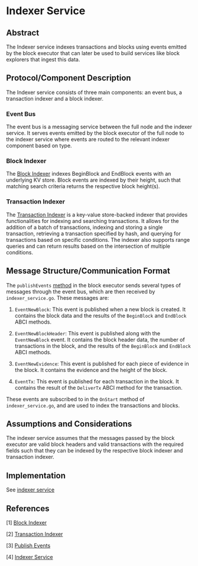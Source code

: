 # Indexer Service

## Abstract

The Indexer service indexes transactions and blocks using events emitted by the block executor that can later be used to build services like block explorers that ingest this data.

## Protocol/Component Description

The Indexer service consists of three main components: an event bus, a transaction indexer and a block indexer.

### Event Bus

The event bus is a messaging service between the full node and the indexer service. It serves events emitted by the block executor of the full node to the indexer service where events are routed to the relevant indexer component based on type.

### Block Indexer

The [Block Indexer][block_indexer] indexes BeginBlock and EndBlock events with an underlying KV store. Block events are indexed by their height, such that matching search criteria returns the respective block height(s).

### Transaction Indexer

The [Transaction Indexer][tx_indexer] is a key-value store-backed indexer that provides functionalities for indexing and searching transactions. It allows for the addition of a batch of transactions, indexing and storing a single transaction, retrieving a transaction specified by hash, and querying for transactions based on specific conditions. The indexer also supports range queries and can return results based on the intersection of multiple conditions.

## Message Structure/Communication Format

The `publishEvents` [method][publish_events_method] in the block executor sends several types of messages through the event bus, which are then received by `indexer_service.go`. These messages are:

1. `EventNewBlock`: This event is published when a new block is created. It contains the block data and the results of the `BeginBlock` and `EndBlock` ABCI methods.

2. `EventNewBlockHeader`: This event is published along with the `EventNewBlock` event. It contains the block header data, the number of transactions in the block, and the results of the `BeginBlock` and `EndBlock` ABCI methods.

3. `EventNewEvidence`: This event is published for each piece of evidence in the block. It contains the evidence and the height of the block.

4. `EventTx`: This event is published for each transaction in the block. It contains the result of the `DeliverTx` ABCI method for the transaction.

These events are subscribed to in the `OnStart` method of `indexer_service.go`, and are used to index the transactions and blocks.

## Assumptions and Considerations

The indexer service assumes that the messages passed by the block executor are valid block headers and valid transactions with the required fields such that they can be indexed by the respective block indexer and transaction indexer.

## Implementation

See [indexer service]

## References

[1] [Block Indexer][block_indexer]

[2] [Transaction Indexer][tx_indexer]

[3] [Publish Events][publish_events_method]

[4] [Indexer Service][indexer service]

[block_indexer]: https://github.com/rollkit/rollkit/blob/e3218bb78e06aa49e2fde57ec9b96cc2cdfc071e/state/indexer/block.go#L11
[tx_indexer]: https://github.com/rollkit/rollkit/blob/e3218bb78e06aa49e2fde57ec9b96cc2cdfc071e/state/txindex/indexer.go#L14
[publish_events_method]: https://github.com/rollkit/rollkit/blob/e3218bb78e06aa49e2fde57ec9b96cc2cdfc071e/state/executor.go#L352
[indexer service]: https://github.com/rollkit/rollkit/blob/e3218bb78e06aa49e2fde57ec9b96cc2cdfc071e/state/txindex/indexer_service.go#L20
